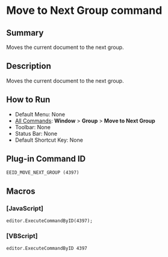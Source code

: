 # Move to Next Group command

## Summary

Moves the current document to the next group.

## Description

Moves the current document to the next group.

## How to Run

- Default Menu: None
- [All Commands](../tools/all_commands): **Window**
\> **Group** \> **Move to Next Group**
- Toolbar: None
- Status Bar: None
- Default Shortcut Key: None

## Plug-in Command ID

```
EEID_MOVE_NEXT_GROUP (4397)```

## Macros

### \[JavaScript\]

```
editor.ExecuteCommandByID(4397);
```

### \[VBScript\]

```
editor.ExecuteCommandByID 4397
```

